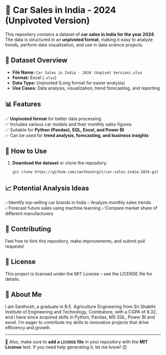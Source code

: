 # 🚗 Car Sales in India - 2024 (Unpivoted Version)

This repository contains a dataset of **car sales in India for the year 2024**. The data is structured in an **unpivoted format**, making it easy to analyze trends, perform data visualization, and use in data science projects.

## 📂 Dataset Overview
- **File Name:** `Car Sales in India - 2024 (Unpivot Version).xlsx`
- **Format:** Excel (`.xlsx`)
- **Data Type:** Unpivoted (Long format for easier analysis)
- **Use Cases:** Data analysis, visualization, trend forecasting, and reporting

## 📊 Features
✅ **Unpivoted format** for better data processing  
✅ Includes various car models and their monthly sales figures  
✅ Suitable for **Python (Pandas), SQL, Excel, and Power BI**  
✅ Can be used for **trend analysis, forecasting, and business insights**  

## 🔧 How to Use
1. **Download the dataset** or clone the repository:
   ```bash
   git clone https://github.com/santhoshrgit/car-sales-india-2024.git
   
## 📈 Potential Analysis Ideas
✅Identify top-selling car brands in India
✅Analyze monthly sales trends
✅Forecast future sales using machine learning
✅Compare market share of different manufacturers


## 🤝 Contributing
Feel free to fork this repository, make improvements, and submit pull requests!

## 📜 License
This project is licensed under the MIT License – see the LICENSE file for details.

## 🌟 About Me
I am Santhosh, a graduate in B.E. Agriculture Engineering from Sri Shakthi Institute of Engineering and Technology, Coimbatore, with a CGPA of 8.32,
and i have since acquired skills in Python, Pandas, MS SQL, Power BI and excel. I’m eager to contribute my skills to innovative projects that drive efficiency and growth.

---

🔹 Also, make sure to **add a `LICENSE` file** in your repository with the **MIT License** text. If you need help generating it, let me know! 😊

